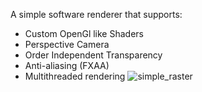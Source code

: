 A simple software renderer that supports:
- Custom OpenGl like Shaders
- Perspective Camera
- Order Independent Transparency
- Anti-aliasing (FXAA)
- Multithreaded rendering
![simple_raster](https://github.com/user-attachments/assets/8ba7de37-483a-4feb-bb3b-bcfc531486c0)
